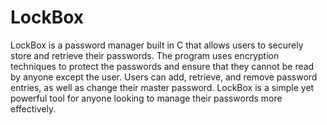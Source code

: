 # LockBox

LockBox is a password manager built in C that allows users to securely store and retrieve their passwords. The program uses encryption techniques to protect the passwords and ensure that they cannot be read by anyone except the user. Users can add, retrieve, and remove password entries, as well as change their master password. LockBox is a simple yet powerful tool for anyone looking to manage their passwords more effectively.